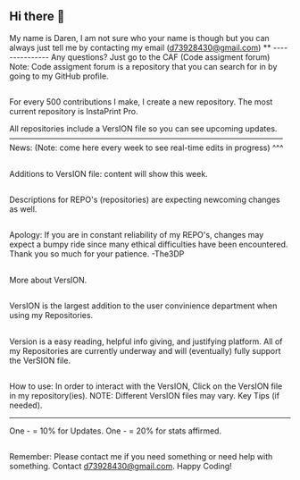 ## Hi there 👋
  My name is Daren,
   I am not sure who
    your name is though
      but you can always
       just tell me by contacting
     my email (d73928430@gmail.com) 
  **
           ---------------
          Any questions? Just go to the CAF
          (Code assigment forum)
          Note: Code assigment forum is a repository 
          that you can search for in by going
          to my GitHub profile.
##


For every 500 contributions I make, I create a new repository.
The most current repository is InstaPrint Pro.


All repositories include a VersION file so you can see upcoming updates.
––––––––––––––––––––––––––––––––––––––––––––––––––––––––––––––––––––––
News: 
(Note: come here every week to see real-time edits in progress)
^^^
##
Additions to VersION file:
content will show this week.
##
Descriptions for REPO's (repositories)
are expecting newcoming changes as well.
##
Apology: If you are in constant reliability of my REPO's,
changes may expect a bumpy ride since many ethical difficulties 
have been encountered. 
Thank you so much for your patience. -The3DP
##
More about VersION.
##
VersION is the largest addition to the user convinience
department when using my Repositories. 
##
Version is a easy reading, helpful info giving, and
justifying platform. All of my Repositories are currently underway 
and will (eventually) fully support the VerSION file.
##
How to use: In order to interact with the VersION, Click on 
the VersION file in my repository(ies). 
NOTE: Different VersION files may vary.
Key Tips (if needed).
**********************
One - = 10% for Updates.
One - = 20% for stats affirmed.
##
Remember: Please contact me if you 
need something or need help with something.
Contact d73928430@gmail.com. Happy Coding!
